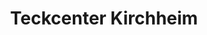 ---
title: "Teckcenter Kirchheim"
url: /kirchheim-unter-teck/teckcenter-kirchheim/
shop: Einkaufszentrum
---
